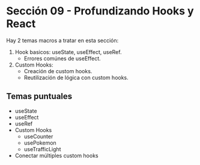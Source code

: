 # Sección 09 - Profundizando Hooks y React

Hay 2 temas macros a tratar en esta sección:

1. Hook basicos: useState, useEffect, useRef.
   - Errores comúnes de useEffect.
2. Custom Hooks:
   - Creación de custom hooks.
   - Reutilización de lógica con custom hooks.

## Temas puntuales

- useState
- useEffect
- useRef
- Custom Hooks
  - useCounter
  - usePokemon
  - useTrafficLight
- Conectar múltiples custom hooks